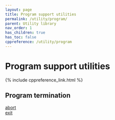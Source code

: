 ```yaml
---
layout: page
title: Program support utilities
permalink: /utility/program/
parent: Utility library
nav_order: 1
has_children: true
has_toc: false
cppreference: /utility/program
---
```


<style>
p {
    padding: 0px;
    margin: 0px;
}
</style>

# Program support utilities

{% include cppreference_link.html %}

## <a id="program-termination"></a> Program termination

[abort](abort.md)

[exit](exit.md)
